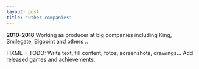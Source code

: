```yaml
---
layout: post
title: "Other companies"
---
```

**2010-2018**
Working as producer at big companies including King, Smilegate, Bigpoint and others ..

FIXME + TODO: Write text, fill content, fotos, screenshots, drawings... Add released games and achievements.
